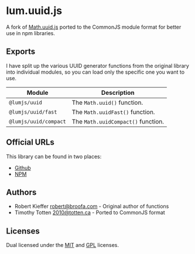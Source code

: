 # lum.uuid.js

A fork of [Math.uuid.js](https://www.broofa.com/Tools/Math.uuid.js) 
ported to the CommonJS module format for better use in npm libraries.

## Exports

I have split up the various UUID generator functions from the original library
into individual modules, so you can load only the specific one you want to use.

| Module                           | Description                              |
| -------------------------------- | ---------------------------------------- |
| `@lumjs/uuid`                    | The `Math.uuid()` function.              |
| `@lumjs/uuid/fast`               | The `Math.uuidFast()` function.          |
| `@lumjs/uuid/compact`            | The `Math.uuidCompact()` function.       | 

## Official URLs

This library can be found in two places:

 * [Github](https://github.com/supernovus/lum.uuid.js)
 * [NPM](https://www.npmjs.com/package/@lumjs/uuid)

## Authors

* Robert Kieffer <robert@broofa.com> - Original author of functions
* Timothy Totten <2010@totten.ca> - Ported to CommonJS format

## Licenses

Dual licensed under the [MIT](https://spdx.org/licenses/MIT.html)
and [GPL](https://spdx.org/licenses/GPL-2.0-or-later.html) licenses.
